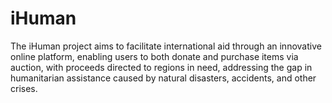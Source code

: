 # iHuman
The iHuman project aims to facilitate international aid through an innovative online platform, enabling users to both donate and purchase items via auction, with proceeds directed to regions in need, addressing the gap in humanitarian assistance caused by natural disasters, accidents, and other crises.
